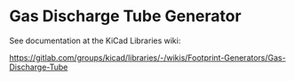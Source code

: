 # Gas Discharge Tube Generator

See documentation at the KiCad Libraries wiki:

https://gitlab.com/groups/kicad/libraries/-/wikis/Footprint-Generators/Gas-Discharge-Tube
